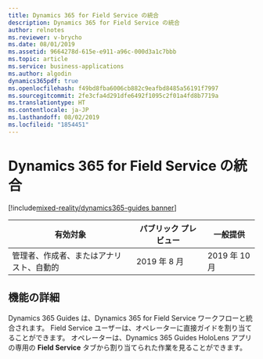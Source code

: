 ```yaml
---
title: Dynamics 365 for Field Service の統合
description: Dynamics 365 for Field Service の統合
author: relnotes
ms.reviewer: v-brycho
ms.date: 08/01/2019
ms.assetid: 9664278d-615e-e911-a96c-000d3a1c7bbb
ms.topic: article
ms.service: business-applications
ms.author: algodin
dynamics365pdf: true
ms.openlocfilehash: f49bd8fba6006cb882c9eafbd8485a56191f7997
ms.sourcegitcommit: 2fe3cfa4d291dfe6492f1095c2f01a4fd8b7719a
ms.translationtype: HT
ms.contentlocale: ja-JP
ms.lasthandoff: 08/02/2019
ms.locfileid: "1854451"
---
```

# <a name="integration-with-dynamics-365-for-field-service"></a>Dynamics 365 for Field Service の統合
[!include[mixed-reality/dynamics365-guides banner](../includes/mixed-reality/dynamics365-guides.md)]

| 有効対象    |  パブリック プレビュー | 一般提供 | 
| ---------- | ---------- |---------- |
|管理者、作成者、またはアナリスト、自動的|2019 年 8 月| 2019 年 10 月|






## <a name="feature-details"></a>機能の詳細
<!--feature detail start -->
Dynamics 365 Guides は、Dynamics 365 for Field Service ワークフローと統合されます。 Field Service ユーザーは、オペレーターに直接ガイドを割り当てることができます。 オペレーターは、Dynamics 365 Guides HoloLens アプリの専用の **Field Service** タブから割り当てられた作業を見ることができます。
<!--feature detail end -->











